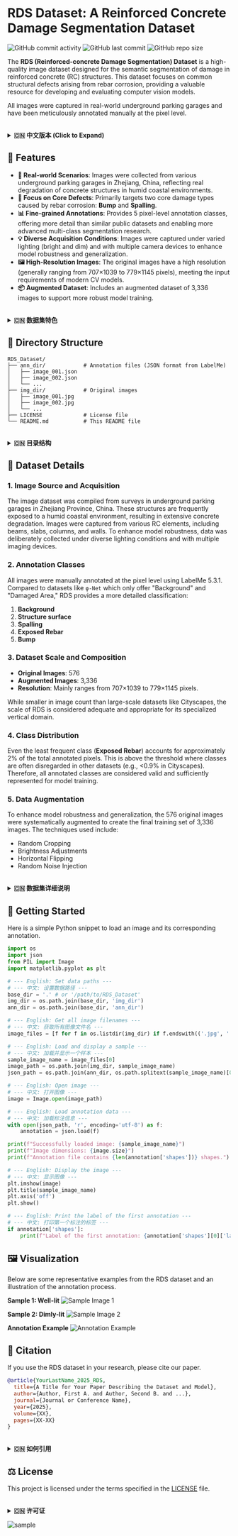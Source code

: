 # RDS Dataset: A Reinforced Concrete Damage Segmentation Dataset

![GitHub commit activity](https://img.shields.io/github/commit-activity/w/945395789/RDS_Dataset?style=for-the-badge) ![GitHub last commit](https://img.shields.io/github/last-commit/945395789/RDS_Dataset?style=for-the-badge) ![GitHub repo size](https://img.shields.io/github/repo-size/945395789/RDS_Dataset?style=for-the-badge)

The **RDS (Reinforced-concrete Damage Segmentation) Dataset** is a high-quality image dataset designed for the semantic segmentation of damage in reinforced concrete (RC) structures. This dataset focuses on common structural defects arising from rebar corrosion, providing a valuable resource for developing and evaluating computer vision models.

All images were captured in real-world underground parking garages and have been meticulously annotated manually at the pixel level.

<br>

<details>
<summary><strong>🇨🇳 中文版本 (Click to Expand)</strong></summary>

---

# RDS 数据集：一个钢筋混凝土损伤分割数据集

![GitHub commit activity](https://img.shields.io/github/commit-activity/w/945395789/RDS_Dataset?style=for-the-badge) ![GitHub last commit](https://img.shields.io/github/last-commit/945395789/RDS_Dataset?style=for-the-badge) ![GitHub repo size](https://img.shields.io/github/repo-size/945395789/RDS_Dataset?style=for-the-badge)

**RDS (Reinforced-concrete Damage Segmentation) Dataset** 是一个专为钢筋混凝土（RC）结构损伤语义分割任务设计的高质量图像数据集。该数据集专注于由钢筋腐蚀引起的常见结构缺陷，为开发和评估计算机 vision 模型提供了宝贵的资源。

所有图像均在真实世界的地下停车场环境中采集，并经过精细的像素级手动标注。

---
</details>

## 🌟 Features

* **🏢 Real-world Scenarios**: Images were collected from various underground parking garages in Zhejiang, China, reflecting real degradation of concrete structures in humid coastal environments.
* **🎯 Focus on Core Defects**: Primarily targets two core damage types caused by rebar corrosion: **Bump** and **Spalling**.
* **📊 Fine-grained Annotations**: Provides 5 pixel-level annotation classes, offering more detail than similar public datasets and enabling more advanced multi-class segmentation research.
* **💡 Diverse Acquisition Conditions**: Images were captured under varied lighting (bright and dim) and with multiple camera devices to enhance model robustness and generalization.
* **🖼️ High-Resolution Images**: The original images have a high resolution (generally ranging from 707×1039 to 779×1145 pixels), meeting the input requirements of modern CV models.
* **📦 Augmented Dataset**: Includes an augmented dataset of 3,336 images to support more robust model training.

<br>

<details>
<summary><strong>🇨🇳 数据集特色</strong></summary>

---

* **🏢 真实世界场景**: 图像采集自中国浙江省多个住宅区的地下停车场，真实反映了潮湿沿海环境下混凝土结构的退化情况。
* **🎯 专注核心损伤**: 主要针对由钢筋腐ission引起的两种核心损伤类型：**隆起 (Bump)** 和 **剥落 (Spalling)**。
* **📊 精细化标注**: 提供了5个像素级标注类别，远超同类公开数据集，有助于进行更深入的多类别分割研究。
* **💡 多样化采集条件**: 图像在不同光照条件（明亮与昏暗）下、使用多种相机设备拍摄，旨在提升模型的鲁棒性和泛化能力。
* **🖼️ 高分辨率图像**: 原始图像分辨率较高（普遍在 707×1039 到 779×1145 像素之间），满足现代计算机视觉模型的输入要求。
* **📦 数据增强**: 提供了包含3336张图像的增强数据集，以支持更稳健的模型训练。

---
</details>

## 📂 Directory Structure

```
RDS_Dataset/
├── ann_dir/            # Annotation files (JSON format from LabelMe)
│   ├── image_001.json
│   ├── image_002.json
│   └── ...
├── img_dir/            # Original images
│   ├── image_001.jpg
│   ├── image_002.jpg
│   └── ...
├── LICENSE             # License file
└── README.md           # This README file
```

<br>

<details>
<summary><strong>🇨🇳 目录结构</strong></summary>

---

```
RDS_Dataset/
├── ann_dir/            # 标注文件目录 (JSON格式, from LabelMe)
│   ├── image_001.json
│   ├── image_002.json
│   └── ...
├── img_dir/            # 原始图像目录
│   ├── image_001.jpg
│   ├── image_002.jpg
│   └── ...
├── LICENSE             # 许可证文件
└── README.md           # 本说明文件
```

---
</details>

## 📖 Dataset Details

### 1. Image Source and Acquisition

The image dataset was compiled from surveys in underground parking garages in Zhejiang Province, China. These structures are frequently exposed to a humid coastal environment, resulting in extensive concrete degradation. Images were captured from various RC elements, including beams, slabs, columns, and walls. To enhance model robustness, data was deliberately collected under diverse lighting conditions and with multiple imaging devices.

### 2. Annotation Classes

All images were manually annotated at the pixel level using LabelMe 5.3.1. Compared to datasets like `φ-Net` which only offer "Background" and "Damaged Area," RDS provides a more detailed classification:

1.  **Background**
2.  **Structure surface**
3.  **Spalling**
4.  **Exposed Rebar**
5.  **Bump**

### 3. Dataset Scale and Composition

* **Original Images**: 576
* **Augmented Images**: 3,336
* **Resolution**: Mainly ranges from 707×1039 to 779×1145 pixels.

While smaller in image count than large-scale datasets like Cityscapes, the scale of RDS is considered adequate and appropriate for its specialized vertical domain.

### 4. Class Distribution

Even the least frequent class (**Exposed Rebar**) accounts for approximately 2% of the total annotated pixels. This is above the threshold where classes are often disregarded in other datasets (e.g., <0.9% in Cityscapes). Therefore, all annotated classes are considered valid and sufficiently represented for model training.

### 5. Data Augmentation

To enhance model robustness and generalization, the 576 original images were systematically augmented to create the final training set of 3,336 images. The techniques used include:

* Random Cropping
* Brightness Adjustments
* Horizontal Flipping
* Random Noise Injection

<br>

<details>
<summary><strong>🇨🇳 数据集详细说明</strong></summary>

---

### 1. 图像来源与采集

本数据集的图像源于对中国浙江省住宅区地下停车场的实地勘测。这些结构长期处于潮湿的沿海环境中，导致混凝土普遍存在退化。图像捕捉对象涵盖了梁、板、柱、墙等多种RC结构构件。为增强模型鲁棒性，我们特意在多样化的光照和设备条件下进行采集。

### 2. 标注类别

所有图像均使用 LabelMe 5.3.1 工具进行像素级手动标注。与仅提供“背景”和“损伤区域”的 `φ-Net` 等数据集相比，RDS数据集提供了更详细的分类：

1.  **Background (背景)**
2.  **Structure surface (结构表面)**
3.  **Spalling (剥落)**
4.  **Exposed Rebar (外露钢筋)**
5.  **Bump (隆起)**

### 3. 数据集规模与构成

* **原始图像数量**: 576 张
* **增强后图像数量**: 3336 张
* **图像分辨率**: 主要介于 707×1039 ~ 779×1145 像素之间。

虽然图像总数少于 Cityscapes 等大型数据集，但RDS的规模对于其高度垂直的专业领域是充足且合理的。

### 4. 类别分布

在数据集中，即使是像素占比最小的类别（**Exposed Rebar**），其占比也达到了约2%，高于许多研究中被忽略的类别阈值（如Cityscapes中的0.9%）。因此，所有标注的损伤类别均被认为是有效且充分的，并全部用于模型训练。

### 5. 数据增强

为了提升模型的鲁棒性和泛化能力，我们对576张原始图像系统地应用了数据增强技术，最终生成了包含3336张图像的训练集。采用的增强方法包括：

* 随机裁剪 (Random Cropping)
* 亮度调整 (Brightness Adjustments)
* 水平翻转 (Horizontal Flipping)
* 注入随机噪声 (Random Noise Injection)

---
</details>

## 🚀 Getting Started

Here is a simple Python snippet to load an image and its corresponding annotation.

```python
import os
import json
from PIL import Image
import matplotlib.pyplot as plt

# --- English: Set data paths ---
# --- 中文: 设置数据路径 ---
base_dir = '.' # or '/path/to/RDS_Dataset'
img_dir = os.path.join(base_dir, 'img_dir')
ann_dir = os.path.join(base_dir, 'ann_dir')

# --- English: Get all image filenames ---
# --- 中文: 获取所有图像文件名 ---
image_files = [f for f in os.listdir(img_dir) if f.endswith(('.jpg', '.png'))]

# --- English: Load and display a sample ---
# --- 中文: 加载并显示一个样本 ---
sample_image_name = image_files[0]
image_path = os.path.join(img_dir, sample_image_name)
json_path = os.path.join(ann_dir, os.path.splitext(sample_image_name)[0] + '.json')

# --- English: Open image ---
# --- 中文: 打开图像 ---
image = Image.open(image_path)

# --- English: Load annotation data ---
# --- 中文: 加载标注信息 ---
with open(json_path, 'r', encoding='utf-8') as f:
    annotation = json.load(f)

print(f"Successfully loaded image: {sample_image_name}")
print(f"Image dimensions: {image.size}")
print(f"Annotation file contains {len(annotation['shapes'])} shapes.")

# --- English: Display the image ---
# --- 中文: 显示图像 ---
plt.imshow(image)
plt.title(sample_image_name)
plt.axis('off')
plt.show()

# --- English: Print the label of the first annotation ---
# --- 中文: 打印第一个标注的标签 ---
if annotation['shapes']:
    print(f"Label of the first annotation: {annotation['shapes'][0]['label']}")

```

## 🖼️ Visualization

Below are some representative examples from the RDS dataset and an illustration of the annotation process.

**Sample 1: Well-lit**
![Sample Image 1](https://user-images.githubusercontent.com/24237865/178283995-3b32879a-8c36-4734-95b8-0d195a633195.png)

**Sample 2: Dimly-lit**
![Sample Image 2](https://user-images.githubusercontent.com/24237865/178283999-31733225-28e4-4d89-94ad-38a421257917.png)

**Annotation Example**
![Annotation Example](https://user-images.githubusercontent.com/24237865/178284003-888975b2-3543-466d-88a4-3580d85a1112.png)


## 📜 Citation

If you use the RDS dataset in your research, please cite our paper.

```bibtex
@article{YourLastName_2025_RDS,
  title={A Title for Your Paper Describing the Dataset and Model},
  author={Author, First A. and Author, Second B. and ...},
  journal={Journal or Conference Name},
  year={2025},
  volume={XX},
  pages={XX-XX}
}
```

<br>

<details>
<summary><strong>🇨🇳 如何引用</strong></summary>

---
如果您在您的研究中使用了RDS数据集，请引用我们的论文。

```bibtex
@article{YourLastName_2025_RDS,
  title={A Title for Your Paper Describing the Dataset and Model},
  author={作者, A. and 作者, B. and ...},
  journal={期刊或会议名称},
  year={2025},
  volume={XX},
  pages={XX-XX}
}
```

---
</details>

## ⚖️ License

This project is licensed under the terms specified in the [LICENSE](LICENSE) file.

<br>

<details>
<summary><strong>🇨🇳 许可证</strong></summary>

---
该项目采用 [LICENSE](LICENSE) 文件中指定的许可证。

---
</details>

![sample](https://github.com/user-attachments/assets/5cf67b63-769c-4aef-b8af-b3267fd46f86)

